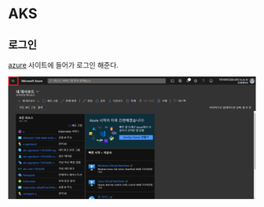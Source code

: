 # AKS

## 로그인

[azure](https://portal.azure.com/) 사이트에 들어가 로그인 해준다.

![image](.gitbook/assets/aks/00-ShowPortalMenu.png)

